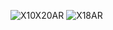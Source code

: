 ![X10X20AR](https://user-images.githubusercontent.com/8968780/211632700-892fd0dd-0d84-428f-906f-22dbcf060e9c.jpg)
![X18AR](https://user-images.githubusercontent.com/8968780/211632720-fd105dcf-7d6c-48dd-8461-882c66071ca7.jpg)
